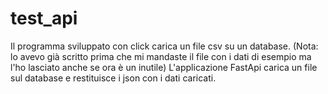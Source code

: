 # test_api

Il programma sviluppato con click carica un file csv su un database. (Nota: lo avevo già scritto prima che mi mandaste il file con i dati
di esempio ma l'ho lasciato anche se ora è un inutile)
L'applicazione FastApi carica un file sul database e restituisce i json con i dati caricati.
